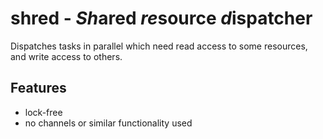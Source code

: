 # shred - *Sh*ared *re*source *d*ispatcher

Dispatches tasks in parallel which need read access to some resources, 
and write access to others.

## Features

* lock-free
* no channels or similar functionality used
